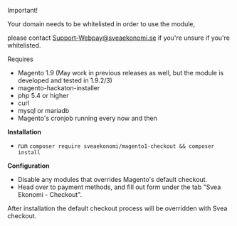 Important! 

Your domain needs to be whitelisted in order to use the module, 

please contact Support-Webpay@sveaekonomi.se if you're unsure if you're whitelisted.

Requires 
* Magento 1.9 (May work in previous releases as well, but the module is developed and tested in 1.9.2/3)
* magento-hackaton-installer
* php 5.4 or higher
* curl
* mysql or mariadb
* Magento's cronjob running every now and then

**Installation**

* run `composer require sveaekonomi/magento1-checkout && composer install`

**Configuration**

* Disable any modules that overrides Magento's default checkout.
* Head over to payment methods, and  fill out form under the tab "Svea Ekonomi - Checkout".  
  
After installation the default checkout process will be overridden with Svea checkout.
